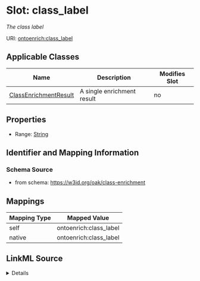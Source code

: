 

# Slot: class_label


_The class label_





URI: [ontoenrich:class_label](https://w3id.org/oak/class-enrichment/class_label)



<!-- no inheritance hierarchy -->





## Applicable Classes

| Name | Description | Modifies Slot |
| --- | --- | --- |
| [ClassEnrichmentResult](ClassEnrichmentResult.md) | A single enrichment result |  no  |







## Properties

* Range: [String](String.md)





## Identifier and Mapping Information







### Schema Source


* from schema: https://w3id.org/oak/class-enrichment




## Mappings

| Mapping Type | Mapped Value |
| ---  | ---  |
| self | ontoenrich:class_label |
| native | ontoenrich:class_label |




## LinkML Source

<details>
```yaml
name: class_label
description: The class label
from_schema: https://w3id.org/oak/class-enrichment
rank: 1000
alias: class_label
owner: ClassEnrichmentResult
domain_of:
- ClassEnrichmentResult
range: string

```
</details>